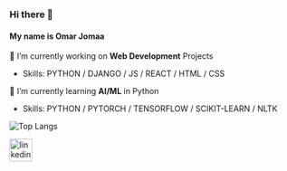 ### Hi there 👋

#### My name is Omar Jomaa

🔭 I’m currently working on **Web Development** Projects 
- Skills: PYTHON / DJANGO / JS / REACT / HTML / CSS

🌱 I’m currently learning **AI/ML** in Python
- Skills: PYTHON / PYTORCH / TENSORFLOW / SCIKIT-LEARN / NLTK

![Top Langs](https://github-readme-stats.vercel.app/api/top-langs/?username=ojomaa&layout=compact)
 
[<img src='https://cdn.jsdelivr.net/npm/simple-icons@3.0.1/icons/linkedin.svg' alt='linkedin' height='40'>](https://www.linkedin.com/in/omarjomaa/)  
